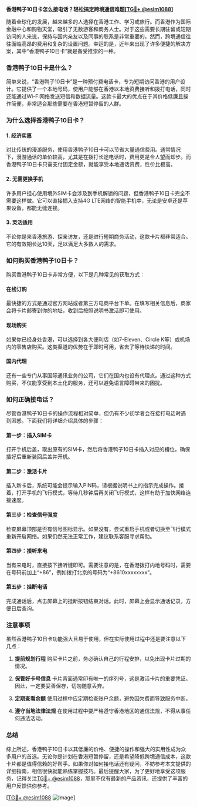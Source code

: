 **香港鸭子10日卡怎么接电话？轻松搞定跨境通信难题[[TG💪+ @esim1088](https://t.me/s/esim1088)]**

随着全球化的发展，越来越多的人选择在香港工作、学习或旅行。而香港作为国际金融中心和购物天堂，吸引了无数游客和商务人士。对于这些需要长期驻留或短期访问的人来说，保持与国内亲友以及同事的联系是非常重要的。然而，跨境通信往往面临高昂的费用和复杂的设置问题。幸运的是，近年来出现了许多便捷的解决方案，其中“香港鸭子10日卡”就是备受推崇的一种。

### 香港鸭子10日卡是什么？

简单来说，“香港鸭子10日卡”是一种预付费电话卡，专为短期访问香港的用户设计。它提供了一个本地号码，使用户能够在香港以本地资费接听和拨打电话，同时还能通过Wi-Fi网络发送短信和数据流量。这款卡最大的优点在于其价格低廉且操作简便，非常适合那些需要在香港短暂停留的人群。

### 为什么选择香港鸭子10日卡？

#### 1. **经济实惠**
   对比传统的漫游服务，使用香港鸭子10日卡可以节省大量通信费用。通常情况下，漫游通话的单价较高，尤其是在拨打长途电话时，费用更是令人望而却步。而香港鸭子10日卡只需支付固定金额，就能享受本地通话资费，性价比极高。

#### 2. **无需更换手机**
   许多用户担心使用境外SIM卡会涉及到手机解锁的问题，但香港鸭子10日卡完全不需要这样做。它可以直接插入支持4G LTE网络的智能手机中，无论是安卓还是苹果设备，都能无缝连接。

#### 3. **灵活适用**
   不论你是来香港旅游、探亲访友，还是进行短期商务活动，这款卡片都非常适合。它的有效期长达10天，足以满足大多数人的需求。

### 如何购买香港鸭子10日卡？

购买香港鸭子10日卡非常方便，以下是几种常见的获取方式：

#### 在线订购
   最快捷的方式是通过官方网站或者第三方电商平台下单。在填写相关信息后，商家会将卡片邮寄到你的地址，收到后按照说明书激活即可使用。

#### 现场购买
   如果你已经身处香港，可以选择到各大便利店（如7-Eleven、Circle K等）或机场内的零售店购买。这类渠道的优势在于即时可用，省去了等待快递的时间。

#### 国内代理
   还有一些专门从事国际通讯业务的公司，它们在国内也设有代理点。通过这种方式购买，不仅能享受到本土化的服务，还可以避免语言障碍带来的困扰。

### 如何正确接电话？

尽管香港鸭子10日卡的操作流程相对简单，但仍有不少初学者会在接打电话时遇到困惑。下面我们将详细介绍具体的步骤：

#### 第一步：插入SIM卡
   打开手机后盖，取出原有的SIM卡，然后将香港鸭子10日卡插入对应的槽位。确保插好后重新装回后盖并开机。

#### 第二步：激活卡片
   插入新卡后，系统可能会提示输入PIN码，请根据说明书上的指示完成操作。接着，打开手机的飞行模式，等待几秒钟后再关闭飞行模式，这样有助于加快网络连接速度。

#### 第三步：检查信号强度
   检查屏幕顶部是否有信号图标显示。如果没有，尝试重启手机或者切换至飞行模式重新开启网络。如果仍然无法正常工作，建议联系客服寻求帮助。

#### 第四步：接听来电
   当有来电时，直接按下接听键即可。需要注意的是，在香港拨打内地号码时，需要在号码前加上“+86”，例如拨打北京的号码为“+8610xxxxxxxx”。

#### 第五步：挂断电话
   完成通话后，点击屏幕上的挂断按钮结束对话。此时，屏幕上会显示通话记录，方便日后查询。

### 注意事项

虽然香港鸭子10日卡功能强大且易于使用，但在实际使用过程中还是要注意以下几点：

1. **提前规划行程**
   购买卡片之前，务必确认自己的行程安排，以免出现卡片过期的情况。

2. **保管好卡号信息**
   卡片背面通常印有唯一的序列号，这是激活卡片的重要凭证。因此，一定要妥善保存，切勿随意丢弃。

3. **定期查看余额**
   使用过程中应定期检查账户余额，避免因欠费而导致服务中断。

4. **遵守当地法律法规**
   在使用过程中要严格遵守香港地区的通信法规，不得从事任何违法活动。

### 总结

综上所述，香港鸭子10日卡以其低廉的价格、便捷的操作和强大的实用性成为众多用户的首选。无论你是计划在香港短暂停留，还是希望降低跨境通信成本，这款卡片都是值得信赖的好帮手。如果你对如何接电话还有疑问，不妨参考本文提供的详细指南，相信很快就能熟练掌握技巧。最后提醒大家，为了更好地享受这项服务，记得关注[TG💪+ @esim1088](https://t.me/s/esim1088)，那里不仅有最新的产品资讯，还提供了丰富的用户反馈供你参考。

[[TG💪+ @esim1088](https://t.me/s/esim1088) ![Image](https://i.postimg.cc/4NQfJmqS/Snipaste-2025-05-13-00-14-12.png)]